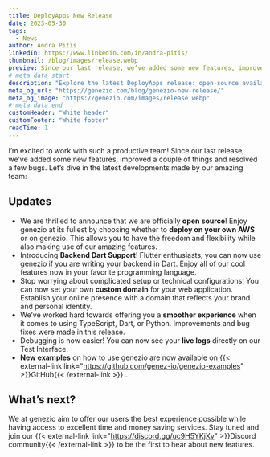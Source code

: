 ```yaml
---
title: DeployApps New Release
date: 2023-05-30
tags:
  - News
author: Andra Pitis
linkedIn: https://www.linkedin.com/in/andra-pitis/
thumbnail: /blog/images/release.webp
preview: Since our last release, we’ve added some new features, improved a couple of things and resolved a few bugs
# meta data start
description: "Explore the latest DeployApps release: open-source availability, backend Dart support, custom domains, and more. Learn about new features and improvements."
meta_og_url: "https://genezio.com/blog/genezio-new-release/"
meta_og_image: "https://genezio.com/images/release.webp"
# meta data end
customHeader: "White header"
customFooter: "White footer"
readTime: 1
---
```


<!-----

Yay, no errors, warnings, or alerts!

Conversion time: 0.338 seconds.


Using this Markdown file:

1. Paste this output into your source file.
2. See the notes and action items below regarding this conversion run.
3. Check the rendered output (headings, lists, code blocks, tables) for proper
   formatting and use a linkchecker before you publish this page.

Conversion notes:

* Docs to Markdown version 1.0β34
* Tue May 30 2023 03:48:08 GMT-0700 (PDT)
* Source doc: genezio New Release
----->

I’m excited to work with such a productive team! Since our last release, we’ve added some new features, improved a couple of things and resolved a few bugs. Let’s dive in the latest developments made by our amazing team:

## Updates

- We are thrilled to announce that we are officially **open source**! Enjoy genezio at its fullest by choosing whether to **deploy on your own AWS** or on genezio. This allows you to have the freedom and flexibility while also making use of our amazing features.
- Introducing **Backend Dart Support**! Flutter enthusiasts, you can now use genezio if you are writing your backend in Dart. Enjoy all of our cool features now in your favorite programming language.
- Stop worrying about complicated setup or technical configurations! You can now set your own **custom domain** for your web application. Establish your online presence with a domain that reflects your brand and personal identity.
- We’ve worked hard towards offering you a **smoother experience** when it comes to using TypeScript, Dart, or Python. Improvements and bug fixes were made in this release.
- Debugging is now easier! You can now see your **live logs** directly on our Test Interface.
- **New examples** on how to use genezio are now available on {{< external-link link="https://github.com/genez-io/genezio-examples" >}}GitHub{{< /external-link >}}
  .

## What’s next?

We at genezio aim to offer our users the best experience possible while having access to excellent time and money saving services. Stay tuned and join our {{< external-link link="https://discord.gg/uc9H5YKjXv" >}}Discord community{{< /external-link >}}
to be the first to hear about new features.
